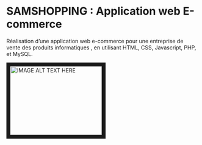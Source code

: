 # SAMSHOPPING : Application web E-commerce

Réalisation d’une application web e-commerce pour une entreprise de vente des produits informatiques , en utilisant HTML, CSS, Javascript, PHP, et MySQL.


<a href="https://www.youtube.com/embed/_zexoi6tKwU&v=YOUTUBE_VIDEO_ID_HERE
" target="_blank"><img src="https://i9.ytimg.com/vi/_zexoi6tKwU/mq3.jpg?sqp=CMS4s_0F&rs=AOn4CLC2zqbmOWISTjZLqOPPxitDIeqajQ" 
alt="IMAGE ALT TEXT HERE" width="240" height="180" border="10" /></a>

  



